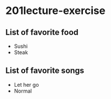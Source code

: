 # 201lecture-exercise

## List of favorite food
- Sushi
- Steak
## List of favorite songs
- Let her go
- Normal

